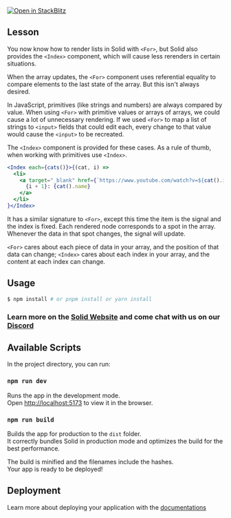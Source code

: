 [![Open in StackBlitz](https://developer.stackblitz.com/img/open_in_stackblitz.svg)](https://stackblitz.com/github/edivados/solid-tutorials/tree/main/tutorials/flow_index?file=src/main.jsx)

## Lesson

You now know how to render lists in Solid with `<For>`, but Solid also provides the `<Index>` component, which will cause less rerenders in certain situations. 

When the array updates, the `<For>` component uses referential equality to compare elements to the last state of the array. But this isn't always desired. 

In JavaScript, primitives (like strings and numbers) are always compared by value. When using `<For>` with primitive values or arrays of arrays, we could cause a lot of unnecessary rendering. If we used `<For>` to map a list of strings to `<input>` fields that could edit each, every change to that value would cause the `<input>` to be recreated. 

The `<Index>` component is provided for these cases. As a rule of thumb, when working with primitives use `<Index>`. 

```jsx
<Index each={cats()}>{(cat, i) =>
  <li>
    <a target="_blank" href={`https://www.youtube.com/watch?v=${cat().id}`}>
      {i + 1}: {cat().name}
    </a>
  </li>
}</Index>
```

 It has a similar signature to `<For>`, except this time the item is the signal and the index is fixed. Each rendered node corresponds to a spot in the array. Whenever the data in that spot changes, the signal will update.

`<For>` cares about each piece of data in your array, and the position of that data can change; `<Index>` cares about each index in your array, and the content at each index can change.


## Usage

```bash
$ npm install # or pnpm install or yarn install
```

### Learn more on the [Solid Website](https://solidjs.com) and come chat with us on our [Discord](https://discord.com/invite/solidjs)

## Available Scripts

In the project directory, you can run:

### `npm run dev`

Runs the app in the development mode.<br>
Open [http://localhost:5173](http://localhost:5173) to view it in the browser.

### `npm run build`

Builds the app for production to the `dist` folder.<br>
It correctly bundles Solid in production mode and optimizes the build for the best performance.

The build is minified and the filenames include the hashes.<br>
Your app is ready to be deployed!

## Deployment

Learn more about deploying your application with the [documentations](https://vite.dev/guide/static-deploy.html)
